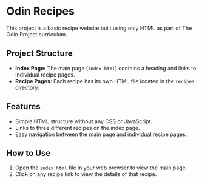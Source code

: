 # Odin Recipes

<p>This project is a basic recipe website built using only HTML as part of The Odin Project curriculum.</p>

<h2>Project Structure</h2>

<ul>
  <li><strong>Index Page:</strong> The main page (<code>index.html</code>) contains a heading and links to individual recipe pages.</li>
  <li><strong>Recipe Pages:</strong> Each recipe has its own HTML file located in the <code>recipes</code> directory.</li>
</ul>

<h2>Features</h2>

<ul>
  <li>Simple HTML structure without any CSS or JavaScript.</li>
  <li>Links to three different recipes on the index page.</li>
  <li>Easy navigation between the main page and individual recipe pages.</li>
</ul>

<h2>How to Use</h2>

<ol>
  <li>Open the <code>index.html</code> file in your web browser to view the main page.</li>
  <li>Click on any recipe link to view the details of that recipe.</li>
</ol>
